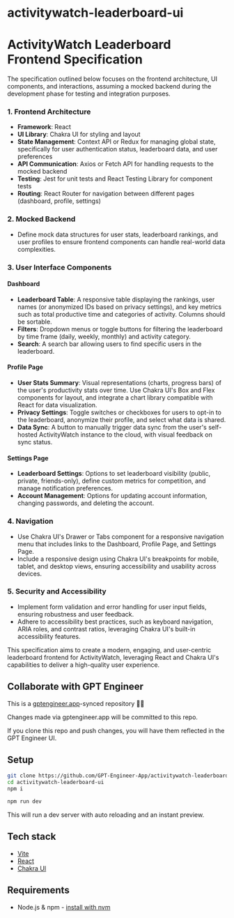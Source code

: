 # activitywatch-leaderboard-ui

# ActivityWatch Leaderboard Frontend Specification

The specification outlined below focuses on the frontend architecture, UI components, and interactions, assuming a mocked backend during the development phase for testing and integration purposes.

### 1. Frontend Architecture

- **Framework**: React
- **UI Library**: Chakra UI for styling and layout
- **State Management**: Context API or Redux for managing global state, specifically for user authentication status, leaderboard data, and user preferences
- **API Communication**: Axios or Fetch API for handling requests to the mocked backend
- **Testing**: Jest for unit tests and React Testing Library for component tests
- **Routing**: React Router for navigation between different pages (dashboard, profile, settings)

### 2. Mocked Backend

- Define mock data structures for user stats, leaderboard rankings, and user profiles to ensure frontend components can handle real-world data complexities.

### 3. User Interface Components

#### Dashboard

- **Leaderboard Table**: A responsive table displaying the rankings, user names (or anonymized IDs based on privacy settings), and key metrics such as total productive time and categories of activity. Columns should be sortable.
- **Filters**: Dropdown menus or toggle buttons for filtering the leaderboard by time frame (daily, weekly, monthly) and activity category.
- **Search**: A search bar allowing users to find specific users in the leaderboard.

#### Profile Page

- **User Stats Summary**: Visual representations (charts, progress bars) of the user's productivity stats over time. Use Chakra UI's Box and Flex components for layout, and integrate a chart library compatible with React for data visualization.
- **Privacy Settings**: Toggle switches or checkboxes for users to opt-in to the leaderboard, anonymize their profile, and select what data is shared.
- **Data Sync**: A button to manually trigger data sync from the user's self-hosted ActivityWatch instance to the cloud, with visual feedback on sync status.

#### Settings Page

- **Leaderboard Settings**: Options to set leaderboard visibility (public, private, friends-only), define custom metrics for competition, and manage notification preferences.
- **Account Management**: Options for updating account information, changing passwords, and deleting the account.

### 4. Navigation

- Use Chakra UI's Drawer or Tabs component for a responsive navigation menu that includes links to the Dashboard, Profile Page, and Settings Page.
- Include a responsive design using Chakra UI's breakpoints for mobile, tablet, and desktop views, ensuring accessibility and usability across devices.

### 5. Security and Accessibility

- Implement form validation and error handling for user input fields, ensuring robustness and user feedback.
- Adhere to accessibility best practices, such as keyboard navigation, ARIA roles, and contrast ratios, leveraging Chakra UI's built-in accessibility features.

This specification aims to create a modern, engaging, and user-centric leaderboard frontend for ActivityWatch, leveraging React and Chakra UI's capabilities to deliver a high-quality user experience.

## Collaborate with GPT Engineer

This is a [gptengineer.app](https://gptengineer.app)-synced repository 🌟🤖

Changes made via gptengineer.app will be committed to this repo.

If you clone this repo and push changes, you will have them reflected in the GPT Engineer UI.

## Setup

```sh
git clone https://github.com/GPT-Engineer-App/activitywatch-leaderboard-ui.git
cd activitywatch-leaderboard-ui
npm i
```

```sh
npm run dev
```

This will run a dev server with auto reloading and an instant preview.

## Tech stack

- [Vite](https://vitejs.dev/)
- [React](https://react.dev/)
- [Chakra UI](https://chakra-ui.com/)

## Requirements

- Node.js & npm - [install with nvm](https://github.com/nvm-sh/nvm#installing-and-updating)

